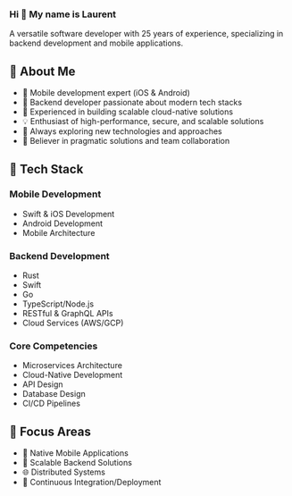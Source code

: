 ### Hi 👋 My name is Laurent

A versatile software developer with 25 years of experience, specializing in backend development and mobile applications.

## 💫 About Me
- 📱 Mobile development expert (iOS & Android)
- 🚀 Backend developer passionate about modern tech stacks
- 🌟 Experienced in building scalable cloud-native solutions
- 💡 Enthusiast of high-performance, secure, and scalable solutions
- 🌱 Always exploring new technologies and approaches
- 🤝 Believer in pragmatic solutions and team collaboration

## 🔧 Tech Stack

### Mobile Development
- Swift & iOS Development
- Android Development
- Mobile Architecture
  
### Backend Development
- Rust
- Swift
- Go
- TypeScript/Node.js
- RESTful & GraphQL APIs
- Cloud Services (AWS/GCP)

### Core Competencies
- Microservices Architecture
- Cloud-Native Development
- API Design
- Database Design
- CI/CD Pipelines

## 🌟 Focus Areas
- 📱 Native Mobile Applications
- 🎯 Scalable Backend Solutions
- 🌐 Distributed Systems
- 🔄 Continuous Integration/Deployment

